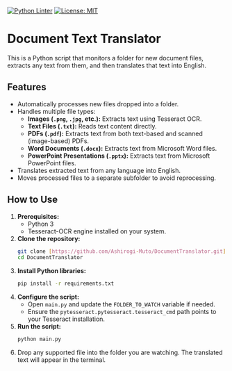 [![Python Linter](https://github.com/Ashirogi-Muto/Document-Translator/actions/workflows/linter.yml/badge.svg)](https://github.com/Ashirogi-Muto/Document-Translator/actions/workflows/linter.yml) [![License: MIT](https://img.shields.io/badge/License-MIT-yellow.svg)](https://opensource.org/licenses/MIT)

# Document Text Translator

This is a Python script that monitors a folder for new document files, extracts any text from them, and then translates that text into English.

## Features

* Automatically processes new files dropped into a folder.
* Handles multiple file types:
    * **Images (`.png`, `.jpg`, etc.):** Extracts text using Tesseract OCR.
    * **Text Files (`.txt`):** Reads text content directly.
    * **PDFs (`.pdf`):** Extracts text from both text-based and scanned (image-based) PDFs.
    * **Word Documents (`.docx`):** Extracts text from Microsoft Word files.
    * **PowerPoint Presentations (`.pptx`):** Extracts text from Microsoft PowerPoint files.
* Translates extracted text from any language into English.
* Moves processed files to a separate subfolder to avoid reprocessing.

## How to Use

1.  **Prerequisites:**
    * Python 3
    * Tesseract-OCR engine installed on your system.
2.  **Clone the repository:**
    ```bash
    git clone [https://github.com/Ashirogi-Muto/DocumentTranslator.git](https://github.com/Ashirogi-Muto/DocumentTranslator.git)
    cd DocumentTranslator
    ```
3.  **Install Python libraries:**
    ```bash
    pip install -r requirements.txt
    ```
4.  **Configure the script:**
    * Open `main.py` and update the `FOLDER_TO_WATCH` variable if needed.
    * Ensure the `pytesseract.pytesseract.tesseract_cmd` path points to your Tesseract installation.
5.  **Run the script:**
    ```bash
    python main.py
    ```
6.  Drop any supported file into the folder you are watching. The translated text will appear in the terminal.
